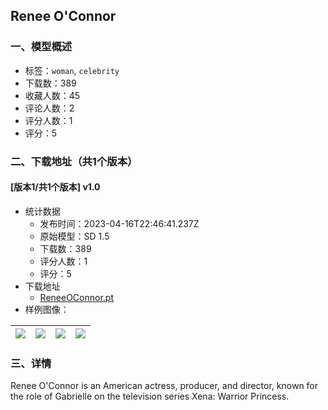 ## Renee O'Connor
### 一、模型概述

- 标签：`woman`, `celebrity`
- 下载数：389
- 收藏人数：45
- 评论人数：2
- 评分人数：1
- 评分：5

### 二、下载地址（共1个版本）

#### [版本1/共1个版本] v1.0

- 统计数据
  - 发布时间：2023-04-16T22:46:41.237Z
  - 原始模型：SD 1.5
  - 下载数：389
  - 评分人数：1
  - 评分：5
- 下载地址
  - [ReneeOConnor.pt](https://civitai.com/api/download/models/47516)
- 样例图像：

| <img src="https://image.civitai.com/xG1nkqKTMzGDvpLrqFT7WA/be99c8ef-c707-4a3c-0dab-123cc7968900/width=450/512015.jpeg" /> | <img src="https://image.civitai.com/xG1nkqKTMzGDvpLrqFT7WA/cb0e2c60-91df-4fa0-b77a-dfa093383100/width=450/512022.jpeg" /> | <img src="https://image.civitai.com/xG1nkqKTMzGDvpLrqFT7WA/302c6275-b301-4b83-a4d2-18aaf437e900/width=450/512024.jpeg" /> | <img src="https://image.civitai.com/xG1nkqKTMzGDvpLrqFT7WA/d2bf6d96-1113-459e-0481-ff42798e5a00/width=450/512027.jpeg" /> |
| ---- | ---- | ---- | ---- |


### 三、详情
<p>Renee O'Connor is an American actress, producer, and director, known for the role of Gabrielle on the television series Xena: Warrior Princess.</p>